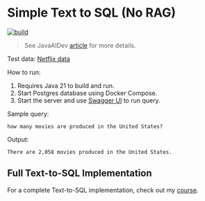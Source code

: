 # Simple Text to SQL (No RAG)

[![build](https://github.com/JavaAIDev/simple-text-to-sql/actions/workflows/build.yaml/badge.svg)](https://github.com/JavaAIDev/simple-text-to-sql/actions/workflows/build.yaml)

> See JavaAIDev [article](https://javaaidev.com/docs/rag/samples/text-to-sql) for more details.

Test data: [Netflix data](https://github.com/neondatabase/postgres-sample-dbs?tab=readme-ov-file#netflix-data)

How to run:

1. Requires Java 21 to build and run.
2. Start Postgres database using Docker Compose.
3. Start the server and use [Swagger UI](http://localhost:8080/swagger-ui/index.html) to run query.

Sample query:

```text
how many movies are produced in the United States?
```

Output:

```text
There are 2,058 movies produced in the United States.
```

## Full Text-to-SQL Implementation

For a complete Text-to-SQL implementation, check out my [course](https://www.udemy.com/course/spring-ai-text-to-sql/?referralCode=6180D9A02FA8BA9D4F60).